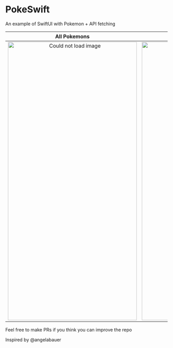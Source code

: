 # PokeSwift
An example of SwiftUI with Pokemon + API fetching

| All Pokemons        | Detailed Pokemon  |
|:-----------------:|:---------------------:| 
|<img src= "https://user-images.githubusercontent.com/42418337/68131560-4337a280-feeb-11e9-91d4-5b96aeee132e.PNG" width="400" height = "865" alt = "Could not load image">|<img src= "https://user-images.githubusercontent.com/42418337/68131622-5b0f2680-feeb-11e9-882c-eda36019853e.PNG" width="400" height = "865" alt = "Could not load image">|

Feel free to make PRs if you think you can improve the repo

Inspired by @angelabauer
